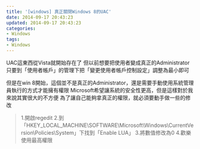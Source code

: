 ```yaml
---
title: '[windows] 真正關閉Windows 8的UAC'
date: 2014-09-17 20:43:23
updated: 2014-09-17 20:43:23
categories:
- Windows
tags:
- Windows
---
```


UAC這東西從Vista就開始存在了
但以前想要把使用者變成真正的Administrator
只要到「使用者帳戶」的管理下把「變更使用者帳戶控制設定」調整為最小即可

<!--more-->

但是在win 8開始，這個並不是真正的Administrator，還是需要手動使用系統管理員執行的方式才能擁有權限
Microsoft希望讓系統的安全性更高，但是這樣對於我來說其實很大的不方便
為了讓自己能夠拿真正的權限，就必須要動手做一些的修改

>1.開啟regedit
2.到「HKEY_LOCAL_MACHINE\SOFTWARE\Microsoft\Windows\CurrentVersion\Policies\System」下找到「Enable LUA」
3.將數值修改為0
4.歡樂使用最高權限